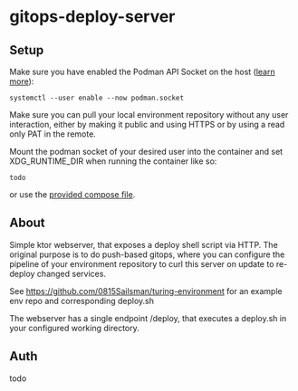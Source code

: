 # gitops-deploy-server

## Setup
Make sure you have enabled the Podman API Socket on the host ([learn more](https://github.com/containers/podman/blob/main/docs/tutorials/socket_activation.md)):

`systemctl --user enable --now podman.socket`

Make sure you can pull your local environment repository without any user interaction, either by making it public and using HTTPS or by using a read only PAT in the remote.

Mount the podman socket of your desired user into the container and set XDG_RUNTIME_DIR when running the container like so:
```
todo
```
or use the [provided compose file](podman-compose.yml).

## About
Simple ktor webserver, that exposes a deploy shell script via HTTP. The original purpose is to do push-based gitops,
where you can configure the pipeline of your environment repository to curl this server on update to re-deploy changed services.

See https://github.com/0815Sailsman/turing-environment for an example env repo and corresponding deploy.sh

The webserver has a single endpoint /deploy, that executes a deploy.sh in your configured working directory.

## Auth
todo
